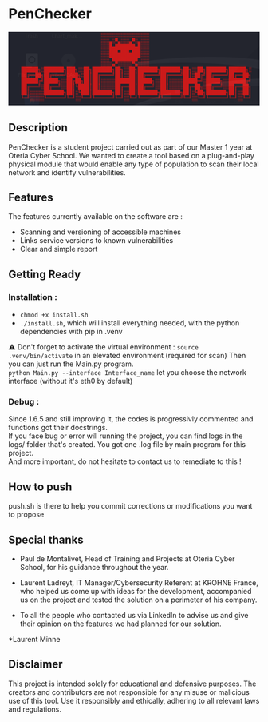 # PenChecker
![logo](./logo.png)
## Description

PenChecker is a student project carried out as part of our Master 1 year at Oteria Cyber School.
We wanted to create a tool based on a plug-and-play physical module that would enable any type of population to scan their local network and identify vulnerabilities.

## Features

The features currently available on the software are :
* Scanning and versioning of accessible machines
* Links service versions to known vulnerabilities
* Clear and simple report

## Getting Ready

### Installation :
- `chmod +x install.sh`
- `./install.sh`, which will install everything needed, with the python dependencies with pip in .venv

:warning: Don't forget to activate the virtual environment : `source .venv/bin/activate` in an elevated environment (required for scan) 
Then you can just run the Main.py program.  
`python Main.py --interface Interface_name` let you choose the network interface (without it's eth0 by default)

### Debug :  
Since 1.6.5 and still improving it, the codes is progressivly commented and functions got their docstrings.  
If you face bug or error will running the project, you can find logs in the logs/ folder that's created. You got one .log file by main program for this project.  
And more important, do not hesitate to contact us to remediate to this !

## How to push

push.sh is there to help you commit corrections or modifications you want to propose

## Special thanks

* Paul de Montalivet, Head of Training and Projects at Oteria Cyber School, for his guidance throughout the year.

* Laurent Ladreyt, IT Manager/Cybersecurity Referent at KROHNE France, who helped us come up with ideas for the development, accompanied us on the project and tested the solution on a perimeter of his company.

* To all the people who contacted us via LinkedIn to advise us and give their opinion on the features we had planned for our solution.

*Laurent Minne 
## Disclaimer

This project is intended solely for educational and defensive purposes. The creators and contributors are not responsible for any misuse or malicious use of this tool. Use it responsibly and ethically, adhering to all relevant laws and regulations.
